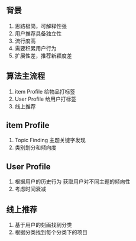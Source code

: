 ## 背景
1. 思路极简，可解释性强
2. 用户推荐具备独立性
3. 流行度高
4. 需要积累用户行为
5. 扩展性差，推荐新颖度差

## 算法主流程
1. item Profile 给物品打标签
2. User Profile 给用户打标签
3. 线上推荐

## item Profile
1. Topic Finding 主题关键字发现
2. 类别划分和倾向度

## User Profile
1. 根据用户的历史行为 获取用户对不同主题的倾向性
2. 考虑时间衰减

## 线上推荐
1. 基于用户的刻画找到分类
2. 根据分类找到每个分类下的项目